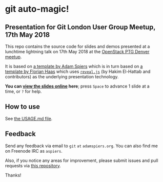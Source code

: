 # git auto-magic!

## Presentation for Git London User Group Meetup, 17th May 2018

This repo contains the source code for slides and demos presented at a
lunchtime lightning talk on 17th May 2018 at the [OpenStack PTG Denver
meetup](https://www.openstack.org/ptg).

It is based on
[a template by Adam Spiers](https://github.com/aspiers/presentation-template/)
which is in turn based on
[a template by Florian Haas](https://github.com/fghaas/presentation-template/)
which uses [`reveal.js`](https://github.com/hakimel/reveal.js/) (by
Hakim El-Hattab and contributors) as the underlying presentation
technology.

**You can
[view the slides online](http://aspiers.github.io/denver-git-automagic-sept-2018/)
here**; press `Space` to advance 1 slide at a time, or `?` for help.

## How to use

See [the USAGE.md file](USAGE.md).

## Feedback

Send any feedback via email to `git` `at` `adamspiers.org`.  You can
also find me on Freenode IRC as `aspiers`.

Also, if you notice any areas for improvement, please submit issues
and pull requests via
[this repository](https://github.com/aspiers/denver-git-automagic-sept-2018/).

Thanks!
